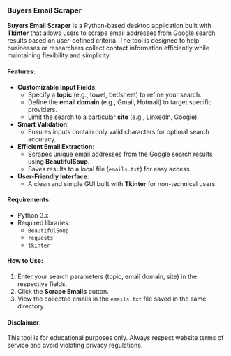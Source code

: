 ### Buyers Email Scraper

**Buyers Email Scraper** is a Python-based desktop application built with **Tkinter** that allows users to scrape email addresses from Google search results based on user-defined criteria. The tool is designed to help businesses or researchers collect contact information efficiently while maintaining flexibility and simplicity.

#### **Features:**
- **Customizable Input Fields**:
  - Specify a **topic** (e.g., towel, bedsheet) to refine your search.
  - Define the **email domain** (e.g., Gmail, Hotmail) to target specific providers.
  - Limit the search to a particular **site** (e.g., LinkedIn, Google).
- **Smart Validation**:
  - Ensures inputs contain only valid characters for optimal search accuracy.
- **Efficient Email Extraction**:
  - Scrapes unique email addresses from the Google search results using **BeautifulSoup**.
  - Saves results to a local file (`emails.txt`) for easy access.
- **User-Friendly Interface**:
  - A clean and simple GUI built with **Tkinter** for non-technical users.

#### **Requirements:**
- Python 3.x
- Required libraries:
  - `BeautifulSoup`
  - `requests`
  - `tkinter`

#### **How to Use:**
1. Enter your search parameters (topic, email domain, site) in the respective fields.
2. Click the **Scrape Emails** button.
3. View the collected emails in the `emails.txt` file saved in the same directory.

#### **Disclaimer:**
This tool is for educational purposes only. Always respect website terms of service and avoid violating privacy regulations.

